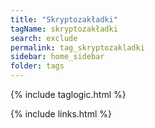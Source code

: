 ```yaml
---
title: "Skryptozakładki"
tagName: skryptozakładki
search: exclude
permalink: tag_skryptozakladki
sidebar: home_sidebar
folder: tags
---
```

{% include taglogic.html %}

{% include links.html %}
